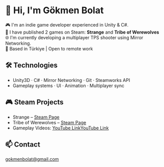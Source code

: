 # 👋 Hi, I'm Gökmen Bolat

🎮 I'm an indie game developer experienced in Unity & C#.  
🚀 I have published 2 games on Steam: **Strange** and **Tribe of Werewolves**  
🌐 I'm currently developing a multiplayer TPS shooter using Mirror Networking.  
📍 Based in Türkiye | Open to remote work  

## 🛠 Technologies
- Unity3D · C# · Mirror Networking · Git · Steamworks API  
- Gameplay systems · UI · Animation · Multiplayer sync

## 🎮 Steam Projects
- Strange – [Steam Page](https://store.steampowered.com/app/2846660/Strange/)
- Tribe of Werewolves – [Steam Page](https://store.steampowered.com/app/3156110/Tribe_of_Werewolves/)
- Gameplay Videos: [YouTube Link](https://www.youtube.com/watch?v=K6BsQdziKNI)[YouTube Link](https://www.youtube.com/watch?v=rIsYR5qNsEA)

## 📫 Contact
gokmenbolat@gmail.com
